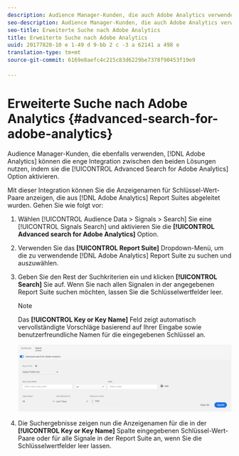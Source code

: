 ```yaml
---
description: Audience Manager-Kunden, die auch Adobe Analytics verwenden, können die enge Integration zwischen den beiden Lösungen nutzen, indem Sie die Option Erweiterte Suche für Adobe Analytics aktivieren.
seo-description: Audience Manager-Kunden, die auch Adobe Analytics verwenden, können die enge Integration zwischen den beiden Lösungen nutzen, indem Sie die Option Erweiterte Suche für Adobe Analytics aktivieren.
seo-title: Erweiterte Suche nach Adobe Analytics
title: Erweiterte Suche nach Adobe Analytics
uuid: 20177820-10 e 1-49 d 9-bb 2 c -3 a 62141 a 498 e
translation-type: tm+mt
source-git-commit: 6169e8aefc4c215c83d6229be7378f90453f19e9

---
```



# Erweiterte Suche nach Adobe Analytics {#advanced-search-for-adobe-analytics}

Audience Manager-Kunden, die ebenfalls verwenden, [!DNL Adobe Analytics] können die enge Integration zwischen den beiden Lösungen nutzen, indem sie die [!UICONTROL Advanced Search for Adobe Analytics] Option aktivieren.

Mit dieser Integration können Sie die Anzeigenamen für Schlüssel-Wert-Paare anzeigen, die aus [!DNL Adobe Analytics] Report Suites abgeleitet wurden. Gehen Sie wie folgt vor:

1. Wählen [!UICONTROL Audience Data > Signals > Search] Sie eine [!UICONTROL Signals Search] und aktivieren Sie die **[!UICONTROL Advanced search for Adobe Analytics]** Option.
1. Verwenden Sie das **[!UICONTROL Report Suite]** Dropdown-Menü, um die zu verwendende [!DNL Adobe Analytics] Report Suite zu suchen und auszuwählen.
1. Geben Sie den Rest der Suchkriterien ein und klicken **[!UICONTROL Search]** Sie auf. Wenn Sie nach allen Signalen in der angegebenen Report Suite suchen möchten, lassen Sie die Schlüsselwertfelder leer.
   >[!NOTE]
   >
   >Das **[!UICONTROL Key or Key Name]** Feld zeigt automatisch vervollständigte Vorschläge basierend auf Ihrer Eingabe sowie benutzerfreundliche Namen für die eingegebenen Schlüssel an.

   ![](assets/signals-search-analytics.png)
1. Die Suchergebnisse zeigen nun die Anzeigenamen für die in der **[!UICONTROL Key or Key Name]** Spalte eingegebenen Schlüssel-Wert-Paare oder für alle Signale in der Report Suite an, wenn Sie die Schlüsselwertfelder leer lassen.